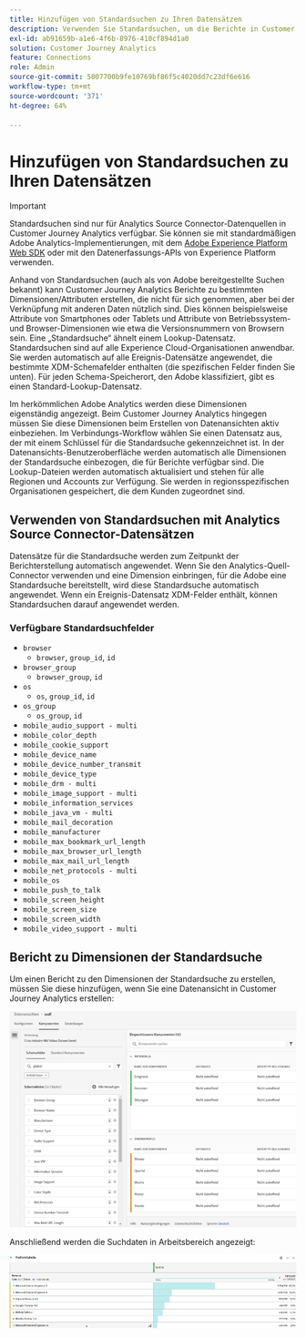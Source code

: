 ```yaml
---
title: Hinzufügen von Standardsuchen zu Ihren Datensätzen
description: Verwenden Sie Standardsuchen, um die Berichte in Customer Journey Analytics mit nützlichen Dimensionen zu ergänzen.
exl-id: ab91659b-a1e6-4f6b-8976-410cf894d1a0
solution: Customer Journey Analytics
feature: Connections
role: Admin
source-git-commit: 5807700b9fe10769bf86f5c4020dd7c23df6e616
workflow-type: tm+mt
source-wordcount: '371'
ht-degree: 64%

---
```


# Hinzufügen von Standardsuchen zu Ihren Datensätzen

>[!IMPORTANT]
>
>Standardsuchen sind nur für Analytics Source Connector-Datenquellen in Customer Journey Analytics verfügbar. Sie können sie mit standardmäßigen Adobe Analytics-Implementierungen, mit dem [Adobe Experience Platform Web SDK](https://experienceleague.adobe.com/docs/experience-platform/edge/home.html?lang=de) oder mit den Datenerfassungs-APIs von Experience Platform verwenden.
>

Anhand von Standardsuchen (auch als von Adobe bereitgestellte Suchen bekannt) kann Customer Journey Analytics Berichte zu bestimmten Dimensionen/Attributen erstellen, die nicht für sich genommen, aber bei der Verknüpfung mit anderen Daten nützlich sind. Dies können beispielsweise Attribute von Smartphones oder Tablets und Attribute von Betriebssystem- und Browser-Dimensionen wie etwa die Versionsnummern von Browsern sein. Eine „Standardsuche“ ähnelt einem Lookup-Datensatz. Standardsuchen sind auf alle Experience Cloud-Organisationen anwendbar. Sie werden automatisch auf alle Ereignis-Datensätze angewendet, die bestimmte XDM-Schemafelder enthalten (die spezifischen Felder finden Sie unten). Für jeden Schema-Speicherort, den Adobe klassifiziert, gibt es einen Standard-Lookup-Datensatz.

Im herkömmlichen Adobe Analytics werden diese Dimensionen eigenständig angezeigt. Beim Customer Journey Analytics hingegen müssen Sie diese Dimensionen beim Erstellen von Datenansichten aktiv einbeziehen. Im Verbindungs-Workflow wählen Sie einen Datensatz aus, der mit einem Schlüssel für die Standardsuche gekennzeichnet ist. In der Datenansichts-Benutzeroberfläche werden automatisch alle Dimensionen der Standardsuche einbezogen, die für Berichte verfügbar sind. Die Lookup-Dateien werden automatisch aktualisiert und stehen für alle Regionen und Accounts zur Verfügung. Sie werden in regionsspezifischen Organisationen gespeichert, die dem Kunden zugeordnet sind.

## Verwenden von Standardsuchen mit Analytics Source Connector-Datensätzen

Datensätze für die Standardsuche werden zum Zeitpunkt der Berichterstellung automatisch angewendet. Wenn Sie den Analytics-Quell-Connector verwenden und eine Dimension einbringen, für die Adobe eine Standardsuche bereitstellt, wird diese Standardsuche automatisch angewendet. Wenn ein Ereignis-Datensatz XDM-Felder enthält, können Standardsuchen darauf angewendet werden.

<!--
### Specific IDs that need to be populated

The following IDs need to be populated in the specific XDM mixins for this functionality to work:

* Environment Details Mixin – device/typeID value populated - Must match Device Atlas IDs and will populate device data.
* Adobe Analytics ExperienceEvent Template Mixin or Adobe Analytics ExperienceEvent Full Extension Mixin with analytics/environment/browserIDStr and analytics/environment/operatingSystemIDStr. Both must match the Adobe IDs and  populate browser and OS data, respectively.

You need these mixins with the three IDs populated (device/typeID, environment/browserIDStr, and environment/operatingSystemIDStr). The lookup dimensions will then be pulled automatically by Customer Journey Analytics and will be available in the Data View.

The catch here is that they can only populate those IDs today if they have a direct relationship with Device Atlas. They are Device Atlas IDs, and they provide an API to allow a customer to look them up. This is a significant hurdle, and we may just want to take the reference to this capability out of the product documentation until we have a productized way to expose the Device Atlas ID lookup functionality.
-->

### Verfügbare Standardsuchfelder

* `browser`
   * `browser`, `group_id`, `id`
* `browser_group`
   * `browser_group`, `id`
* `os`
   * `os`, `group_id`, `id`
* `os_group`
   * `os_group`, `id`
* `mobile_audio_support - multi`
* `mobile_color_depth`
* `mobile_cookie_support`
* `mobile_device_name`
* `mobile_device_number_transmit`
* `mobile_device_type`
* `mobile_drm - multi`
* `mobile_image_support - multi`
* `mobile_information_services`
* `mobile_java_vm - multi`
* `mobile_mail_decoration`
* `mobile_manufacturer`
* `mobile_max_bookmark_url_length`
* `mobile_max_browser_url_length`
* `mobile_max_mail_url_length`
* `mobile_net_protocols - multi`
* `mobile_os`
* `mobile_push_to_talk`
* `mobile_screen_height`
* `mobile_screen_size`
* `mobile_screen_width`
* `mobile_video_support - multi`

## Bericht zu Dimensionen der Standardsuche

Um einen Bericht zu den Dimensionen der Standardsuche zu erstellen, müssen Sie diese hinzufügen, wenn Sie eine Datenansicht in Customer Journey Analytics erstellen:

![Erstellen Sie eine Datenansicht, die die Liste Komponenten hinzufügen anzeigt](assets/global-lookup.png)

Anschließend werden die Suchdaten in Arbeitsbereich angezeigt:

![Freiformtabelle mit den Daten](assets/gl-reporting.png)
